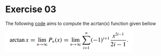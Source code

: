 # Exercise 03
The following [code](arctangSeries.c) aims to compute the acrtan(x) function given bellow

 ![Exercise](image.png)
